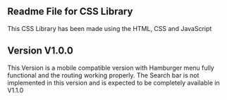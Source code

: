## Readme File for CSS Library

This CSS Library has been made using the HTML, CSS and JavaScript

## Version V1.0.0

This Version is a mobile compatible version with Hamburger menu fully functional and the routing working properly. The Search bar is not implemented in this version and is expected to be completely available in V1.1.0
